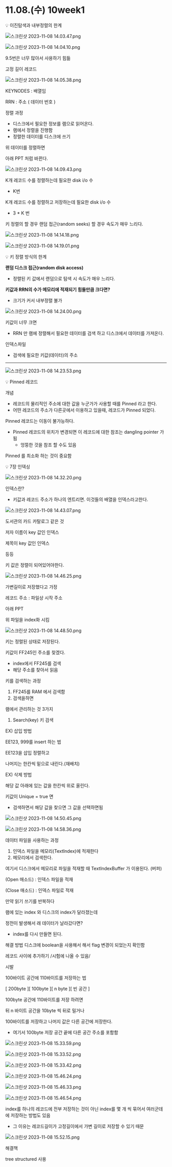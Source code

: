 # 11.08.(수) 10week1

<aside>
💡 이진탐색과 내부정렬의 한계

</aside>

![스크린샷 2023-11-08 14.03.47.png](11%2008%20(%E1%84%89%E1%85%AE)%2010week1%2090c94f89507a412c8bf06a92ec6701ef/%25E1%2584%2589%25E1%2585%25B3%25E1%2584%258F%25E1%2585%25B3%25E1%2584%2585%25E1%2585%25B5%25E1%2586%25AB%25E1%2584%2589%25E1%2585%25A3%25E1%2586%25BA_2023-11-08_14.03.47.png)

![스크린샷 2023-11-08 14.04.10.png](11%2008%20(%E1%84%89%E1%85%AE)%2010week1%2090c94f89507a412c8bf06a92ec6701ef/%25E1%2584%2589%25E1%2585%25B3%25E1%2584%258F%25E1%2585%25B3%25E1%2584%2585%25E1%2585%25B5%25E1%2586%25AB%25E1%2584%2589%25E1%2585%25A3%25E1%2586%25BA_2023-11-08_14.04.10.png)

9.5번은 너무 많아서 사용하기 힘듦

고정 길이 레코드

![스크린샷 2023-11-08 14.05.38.png](11%2008%20(%E1%84%89%E1%85%AE)%2010week1%2090c94f89507a412c8bf06a92ec6701ef/%25E1%2584%2589%25E1%2585%25B3%25E1%2584%258F%25E1%2585%25B3%25E1%2584%2585%25E1%2585%25B5%25E1%2586%25AB%25E1%2584%2589%25E1%2585%25A3%25E1%2586%25BA_2023-11-08_14.05.38.png)

KEYNODES  : 배열임

RRN :  주소 ( 데이터 번호 )

정렬 과정

- 디스크에서 필요한 정보를 램으로 읽어온다.
- 램에서 정렬을 진행함
- 정렬한 데이터를 디스크에 쓰기

위 데이터를 정렬하면

아래 PPT 처럼 바뀐다.

![스크린샷 2023-11-08 14.09.43.png](11%2008%20(%E1%84%89%E1%85%AE)%2010week1%2090c94f89507a412c8bf06a92ec6701ef/%25E1%2584%2589%25E1%2585%25B3%25E1%2584%258F%25E1%2585%25B3%25E1%2584%2585%25E1%2585%25B5%25E1%2586%25AB%25E1%2584%2589%25E1%2585%25A3%25E1%2586%25BA_2023-11-08_14.09.43.png)

K개 레코드 수를 정렬하는데 필요한 disk i/o 수

- K번

K개 레코드 수를 정렬하고 저장하는데 필요한 disk i/o 수

- 3 *  K 번

키 정렬의 할 경우
랜덤 접근(random seeks) 할 경우 속도가 매우 느리다. 

![스크린샷 2023-11-08 14.14.18.png](11%2008%20(%E1%84%89%E1%85%AE)%2010week1%2090c94f89507a412c8bf06a92ec6701ef/%25E1%2584%2589%25E1%2585%25B3%25E1%2584%258F%25E1%2585%25B3%25E1%2584%2585%25E1%2585%25B5%25E1%2586%25AB%25E1%2584%2589%25E1%2585%25A3%25E1%2586%25BA_2023-11-08_14.14.18.png)

![스크린샷 2023-11-08 14.19.01.png](11%2008%20(%E1%84%89%E1%85%AE)%2010week1%2090c94f89507a412c8bf06a92ec6701ef/%25E1%2584%2589%25E1%2585%25B3%25E1%2584%258F%25E1%2585%25B3%25E1%2584%2585%25E1%2585%25B5%25E1%2586%25AB%25E1%2584%2589%25E1%2585%25A3%25E1%2586%25BA_2023-11-08_14.19.01.png)

<aside>
💡 키 정렬 방식의 한계

</aside>

**랜덤 디스크 접근(random disk access)**

- 정렬된 키 값에서 랜덤으로 탐색 시 속도가 매우 느리다.

**키값과 RRN의 수가 메모리에 적재되기 힘들만큼 크다면?**

- 크기가 커서 내부정렬 불가

![스크린샷 2023-11-08 14.24.00.png](11%2008%20(%E1%84%89%E1%85%AE)%2010week1%2090c94f89507a412c8bf06a92ec6701ef/%25E1%2584%2589%25E1%2585%25B3%25E1%2584%258F%25E1%2585%25B3%25E1%2584%2585%25E1%2585%25B5%25E1%2586%25AB%25E1%2584%2589%25E1%2585%25A3%25E1%2586%25BA_2023-11-08_14.24.00.png)

키값이 너무 크면 

- RRN 만 램에 정렬해서 필요한 데이터를 검색 하고 디스크에서 데이터를 가져온다.

인덱스파일 

- 검색에 필요한 키값(데이터)의 주소

****

![스크린샷 2023-11-08 14.23.53.png](11%2008%20(%E1%84%89%E1%85%AE)%2010week1%2090c94f89507a412c8bf06a92ec6701ef/%25E1%2584%2589%25E1%2585%25B3%25E1%2584%258F%25E1%2585%25B3%25E1%2584%2585%25E1%2585%25B5%25E1%2586%25AB%25E1%2584%2589%25E1%2585%25A3%25E1%2586%25BA_2023-11-08_14.23.53.png)

<aside>
💡 Pinned 레코드

</aside>

개념 

- 레코드의 물리적인 주소에 대한 값을 누군가가 사용할 때를 Pinned 라고 한다.
- 어떤 레코드의 주소가 다른곳에서 이용하고 있을때, 레코드가 Pinned 되었다.

Pinned 레코드는 이동이 불가능하다.

- Pinned 레코드의 위치가 변경되면 이 레코드에 대한 참조는 dangling pointer 가 됨
    - 엉뚱한 것을 참조 할 수도 있음

Pinned 를 최소화 하는 것이 중요함

<aside>
💡 7장 인덱싱

</aside>

![스크린샷 2023-11-08 14.32.20.png](11%2008%20(%E1%84%89%E1%85%AE)%2010week1%2090c94f89507a412c8bf06a92ec6701ef/%25E1%2584%2589%25E1%2585%25B3%25E1%2584%258F%25E1%2585%25B3%25E1%2584%2585%25E1%2585%25B5%25E1%2586%25AB%25E1%2584%2589%25E1%2585%25A3%25E1%2586%25BA_2023-11-08_14.32.20.png)

인덱스란?

- 키값과 레코드 주소가 하나의 엔트리면. 이것들의 배열을 인덱스라고한다.

![스크린샷 2023-11-08 14.43.07.png](11%2008%20(%E1%84%89%E1%85%AE)%2010week1%2090c94f89507a412c8bf06a92ec6701ef/%25E1%2584%2589%25E1%2585%25B3%25E1%2584%258F%25E1%2585%25B3%25E1%2584%2585%25E1%2585%25B5%25E1%2586%25AB%25E1%2584%2589%25E1%2585%25A3%25E1%2586%25BA_2023-11-08_14.43.07.png)

도서관의 카드 카탈로그 같은 것

저자 이름이 key 값인 인덱스

제목이 key 값인 인덱스

등등 

키 값은 정렬이 되어있어야한다.

![스크린샷 2023-11-08 14.46.25.png](11%2008%20(%E1%84%89%E1%85%AE)%2010week1%2090c94f89507a412c8bf06a92ec6701ef/%25E1%2584%2589%25E1%2585%25B3%25E1%2584%258F%25E1%2585%25B3%25E1%2584%2585%25E1%2585%25B5%25E1%2586%25AB%25E1%2584%2589%25E1%2585%25A3%25E1%2586%25BA_2023-11-08_14.46.25.png)

가변길이로 저장했다고 가정

레코드 주소 : 파일상 시작 주소

아래 PPT 

위 파일을 index화 시킴

![스크린샷 2023-11-08 14.48.50.png](11%2008%20(%E1%84%89%E1%85%AE)%2010week1%2090c94f89507a412c8bf06a92ec6701ef/%25E1%2584%2589%25E1%2585%25B3%25E1%2584%258F%25E1%2585%25B3%25E1%2584%2585%25E1%2585%25B5%25E1%2586%25AB%25E1%2584%2589%25E1%2585%25A3%25E1%2586%25BA_2023-11-08_14.48.50.png)

키는 정렬된 상태로 저장된다.

키값이 FF245인 주소를 찾겠다.

- index에서 FF245를 검색
- 해당 주소를 찾아서 읽음

키를 검색하는 과정

1. FF245를 RAM 에서 검색함
2. 검색을하면 

램에서 관리하는 것 3가지

1. Search(key) 키 검색

EX) 삽입 방법

EE123, 999를 insert 하는 법

EE123을 삽입 정렬하고

나머지는 한칸씩 밑으로 내린다.(재배치)

EX) 삭제 방법

해당 값 아래에 있는 값을 한칸씩 위로 올린다.

키값이 Unique = true 면

- 검색하면서 해당 값을 찾으면 그 값을 선택하면됨

![스크린샷 2023-11-08 14.50.45.png](11%2008%20(%E1%84%89%E1%85%AE)%2010week1%2090c94f89507a412c8bf06a92ec6701ef/%25E1%2584%2589%25E1%2585%25B3%25E1%2584%258F%25E1%2585%25B3%25E1%2584%2585%25E1%2585%25B5%25E1%2586%25AB%25E1%2584%2589%25E1%2585%25A3%25E1%2586%25BA_2023-11-08_14.50.45.png)

![스크린샷 2023-11-08 14.58.36.png](11%2008%20(%E1%84%89%E1%85%AE)%2010week1%2090c94f89507a412c8bf06a92ec6701ef/%25E1%2584%2589%25E1%2585%25B3%25E1%2584%258F%25E1%2585%25B3%25E1%2584%2585%25E1%2585%25B5%25E1%2586%25AB%25E1%2584%2589%25E1%2585%25A3%25E1%2586%25BA_2023-11-08_14.58.36.png)

데이터 파일을 사용하는 과정

1. 인덱스 파일을 메모리(TextIndex)에 적재한다
2. 메모리에서 검색한다.

여기서 디스크에서 메모리로 파일을 적재할 때 TextIndexBuffer 가 이용된다. (버퍼)

(Open 매소드) : 인덱스 파일을 적재

(Close 매소드) : 인덱스 파일로 적재

만약 읽기 쓰기를 반복하다

램에 있는 index 와 디스크의 index가 달라졌는데

정전이 발생해서 래 데이터가 날라갔다면?

- index를 다시 만들면 된다.

해결 방법 디스크에 boolean을 사용해서 해서 flag 변경이 되었는지 확인함

레코드 사이에 추가하기 /시험에 나올 수 있음/

시발 

100바이트 공간에 110바이트를 저장하는 법

[    200byte    ][ 100byte ][      n byte      ][      빈 공간      ]

100byte 공간에 110바이트를 저장 하려면

뒤 n 바이트 공간을 10byte 씩 뒤로 밀거나 

100바이트를 저장하고 나머지 값은 다른 공간에 저장한다.

- 여기서 100byte 저장 공간 끝에 다른 공간 주소를 포함함

![스크린샷 2023-11-08 15.33.59.png](11%2008%20(%E1%84%89%E1%85%AE)%2010week1%2090c94f89507a412c8bf06a92ec6701ef/%25E1%2584%2589%25E1%2585%25B3%25E1%2584%258F%25E1%2585%25B3%25E1%2584%2585%25E1%2585%25B5%25E1%2586%25AB%25E1%2584%2589%25E1%2585%25A3%25E1%2586%25BA_2023-11-08_15.33.59.png)

![스크린샷 2023-11-08 15.33.52.png](11%2008%20(%E1%84%89%E1%85%AE)%2010week1%2090c94f89507a412c8bf06a92ec6701ef/%25E1%2584%2589%25E1%2585%25B3%25E1%2584%258F%25E1%2585%25B3%25E1%2584%2585%25E1%2585%25B5%25E1%2586%25AB%25E1%2584%2589%25E1%2585%25A3%25E1%2586%25BA_2023-11-08_15.33.52.png)

![스크린샷 2023-11-08 15.33.42.png](11%2008%20(%E1%84%89%E1%85%AE)%2010week1%2090c94f89507a412c8bf06a92ec6701ef/%25E1%2584%2589%25E1%2585%25B3%25E1%2584%258F%25E1%2585%25B3%25E1%2584%2585%25E1%2585%25B5%25E1%2586%25AB%25E1%2584%2589%25E1%2585%25A3%25E1%2586%25BA_2023-11-08_15.33.42.png)

![스크린샷 2023-11-08 15.46.24.png](11%2008%20(%E1%84%89%E1%85%AE)%2010week1%2090c94f89507a412c8bf06a92ec6701ef/%25E1%2584%2589%25E1%2585%25B3%25E1%2584%258F%25E1%2585%25B3%25E1%2584%2585%25E1%2585%25B5%25E1%2586%25AB%25E1%2584%2589%25E1%2585%25A3%25E1%2586%25BA_2023-11-08_15.46.24.png)

![스크린샷 2023-11-08 15.46.33.png](11%2008%20(%E1%84%89%E1%85%AE)%2010week1%2090c94f89507a412c8bf06a92ec6701ef/%25E1%2584%2589%25E1%2585%25B3%25E1%2584%258F%25E1%2585%25B3%25E1%2584%2585%25E1%2585%25B5%25E1%2586%25AB%25E1%2584%2589%25E1%2585%25A3%25E1%2586%25BA_2023-11-08_15.46.33.png)

![스크린샷 2023-11-08 15.46.54.png](11%2008%20(%E1%84%89%E1%85%AE)%2010week1%2090c94f89507a412c8bf06a92ec6701ef/%25E1%2584%2589%25E1%2585%25B3%25E1%2584%258F%25E1%2585%25B3%25E1%2584%2585%25E1%2585%25B5%25E1%2586%25AB%25E1%2584%2589%25E1%2585%25A3%25E1%2586%25BA_2023-11-08_15.46.54.png)

index를 하나의 레코드에 전부 저장하는 것이 아닌 index를 몇 개 씩 묶어서 여러군데에 저장하는 방법도 있음

- 그 이유는 레코드길이가  고정길이에서 가변 길이로 저장할 수 있기 때문

![스크린샷 2023-11-08 15.52.15.png](11%2008%20(%E1%84%89%E1%85%AE)%2010week1%2090c94f89507a412c8bf06a92ec6701ef/%25E1%2584%2589%25E1%2585%25B3%25E1%2584%258F%25E1%2585%25B3%25E1%2584%2585%25E1%2585%25B5%25E1%2586%25AB%25E1%2584%2589%25E1%2585%25A3%25E1%2586%25BA_2023-11-08_15.52.15.png)

해결책 

tree structured 사용